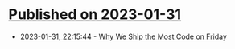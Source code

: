 # [Published on 2023-01-31](index.md)

* [2023-01-31, 22:15:44](https://news.ycombinator.com/item?id=34603067) - [Why We Ship the Most Code on Friday](https://blog.railway.app/p/ship-on-friday)
